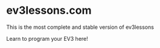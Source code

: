 # ev3lessons.com
This is the most complete and stable version of ev3lessons

Learn to program your EV3 here!
